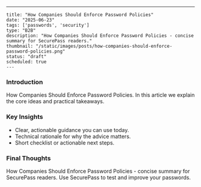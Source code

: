 ---
    title: "How Companies Should Enforce Password Policies"
    date: "2025-06-23"
    tags: ['passwords', 'security']
    type: "B2B"
    description: "How Companies Should Enforce Password Policies - concise summary for SecurePass readers."
    thumbnail: "/static/images/posts/how-companies-should-enforce-password-policies.png"
    status: "draft"
    scheduled: true
    ---

### Introduction
How Companies Should Enforce Password Policies. In this article we explain the core ideas and practical takeaways.

### Key Insights
- Clear, actionable guidance you can use today.
- Technical rationale for why the advice matters.
- Short checklist or actionable next steps.

### Final Thoughts
How Companies Should Enforce Password Policies - concise summary for SecurePass readers. Use SecurePass to test and improve your passwords.
